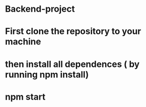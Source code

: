 # Backend-project
# First clone the repository to your machine
# then install all dependences ( by running npm install)
# npm start
